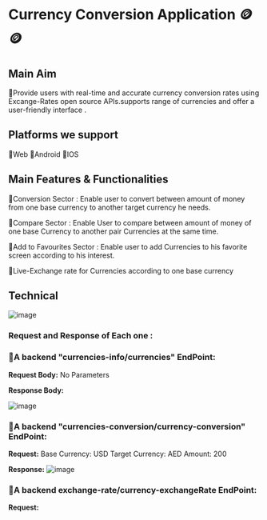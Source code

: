 # **Currency Conversion Application** 🪙🪙

## **Main Aim** 
  🔸Provide users with real-time and accurate currency
conversion rates using Excange-Rates open source APIs.supports range of currencies and offer a
user-friendly interface .

## **Platforms we support**
  🔸Web
  🔸Android
  🔸IOS

## **Main Features & Functionalities**
   🔹Conversion Sector : Enable user to convert between amount of money from one base currency to another target currency he needs.
   
   🔹Compare Sector : Enable User to compare between amount of money of one base Currency to another pair Currencies at the same time.
   
   🔹Add to Favourites Sector : Enable user to add Currencies to his favorite screen according to his interest.
   
   🔹Live-Exchange rate for Currencies according to one base currency 




## **Technical**

![image](https://github.com/mahmoudmatar01/BM_Graduation_Project/assets/116927809/dcfe8f79-9c9e-4033-bf0e-8b88e026e841)

### Request and Response of Each one :
   ### 🔸A backend "currencies-info/currencies" EndPoint:   
   **Request Body:** No Parameters

   **Response Body:**
   
![image](https://github.com/mahmoudmatar01/BM_Graduation_Project/assets/116927809/7c281de5-974d-4ec4-be08-b372913e4007)



  ### 🔸A backend "currencies-conversion/currency-conversion" EndPoint:
  
   **Request:** Base Currency: USD
                Target Currency: AED
                Amount: 200
                
  **Response:**
        ![image](https://github.com/mahmoudmatar01/BM_Graduation_Project/assets/116927809/f35bb384-b8f9-4354-8d05-e98dee9336ae)




  ### 🔸A backend exchange-rate/currency-exchangeRate EndPoint:

  **Request:** 
